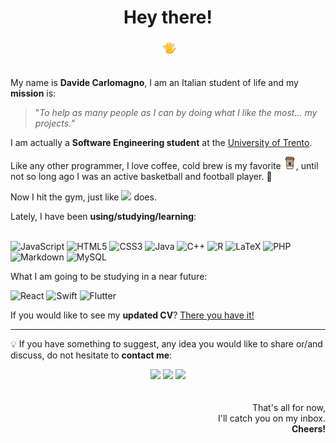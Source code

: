 <div id="header" align="center" style="margin-bottom: 2rem">
  <h1>Hey there!</h1><img src="./images/waving_hand.gif" width="25px"/>
</div>
<div>
My name is <strong>Davide Carlomagno</strong>, I am an Italian student of life and my <strong>mission</strong> is:

> "<em>To help as many people as I can by doing what I like the most... my projects.</em>"

I am actually a <strong>Software Engineering student</strong> at the <a href="https://www.disi.unitn.it/">University of Trento</a>.

Like any other programmer, I love coffee, cold brew is my favorite <img src="./images/coffee-cup.png" width="20px" class="coffee-cup"/>, until not so long ago I was an active basketball and football player. :basketball:


Now I hit the gym, just like <a href="https://www.youtube.com/c/MattDAvella"><img src="https://img.shields.io/badge/Matt_D'Avella-%23FF0000.svg?style=flat&logo=YouTube"/></a> does.
<!-- The other things I enjoy are pictured in the banner at the top of this page. -->
</div>
<div>
Lately, I have been <strong>using/studying/learning</strong>:
</div>
<br>

![JavaScript](https://img.shields.io/badge/javascript-%23323330.svg?style=for-the-badge&logo=javascript&logoColor=%23F7DF1E)
![HTML5](https://img.shields.io/badge/html5-%23E34F26.svg?style=for-the-badge&logo=html5&logoColor=white)
![CSS3](https://img.shields.io/badge/css3-%231572B6.svg?style=for-the-badge&logo=css3&logoColor=white)
![Java](https://img.shields.io/badge/java-%23ED8B00.svg?style=for-the-badge&logo=java&logoColor=white)
![C++](https://img.shields.io/badge/c++-%2300599C.svg?style=for-the-badge&logo=c%2B%2B&logoColor=white)
![R](https://img.shields.io/badge/r-%23276DC3.svg?style=for-the-badge&logo=r&logoColor=white)
![LaTeX](https://img.shields.io/badge/latex-%23008080.svg?style=for-the-badge&logo=latex&logoColor=white)
![PHP](https://img.shields.io/badge/php-%23777BB4.svg?style=for-the-badge&logo=php&logoColor=white)
![Markdown](https://img.shields.io/badge/markdown-%23000000.svg?style=for-the-badge&logo=markdown&logoColor=white)
![MySQL](https://img.shields.io/badge/mysql-%2300f.svg?style=for-the-badge&logo=mysql&logoColor=white)

What I am going to be studying in a near future:

![React](https://img.shields.io/badge/react-%2320232a.svg?style=for-the-badge&logo=react&logoColor=%2361DAFB)
![Swift](https://img.shields.io/badge/swift-F54A2A?style=for-the-badge&logo=swift&logoColor=white)
![Flutter](https://img.shields.io/badge/Flutter-%2302569B.svg?style=for-the-badge&logo=Flutter&logoColor=white)

If you would like to see my <strong>updated CV</strong>? <a href="google.com">There you have it!</a>

---

💡 If you have something to suggest, any idea you would like to 
share or/and discuss, do not hesitate to <strong>contact me</strong>:

<div align="center">
    <a href="https://telegram.me/Dovday"><img src="https://img.shields.io/badge/Telegram-2CA5E0?style=for-the-badge&logo=telegram&logoColor=white)"/></a>
    <a href = "mailto: dvdcarlomagno@gmail.com?subject = Feedback&body = Hey there! I am contacting you because of your Github readme.md..."><img src="https://img.shields.io/badge/Gmail-D14836?style=for-the-badge&logo=gmail&logoColor=white"/></a>
    <a href="https://www.facebook.com/davide.carlomagno.14"><img src="https://img.shields.io/badge/Facebook-%231877F2.svg?style=for-the-badge&logo=Facebook&logoColor=white"></a>
<div>
<br>
<br>
<div align="right">
That's all for now, <br>
I'll catch you on my inbox. <br>
<strong>Cheers!</strong>
</div>
